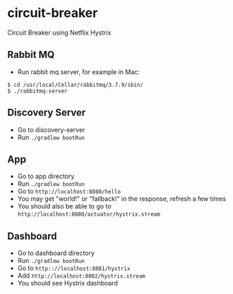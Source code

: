# circuit-breaker
Circuit Breaker using Netflix Hystrix

## Rabbit MQ
* Run rabbit mq server, for example in Mac:
```
$ cd /usr/local/Cellar/rabbitmq/3.7.9/sbin/
$ ./rabbitmq-server
```

## Discovery Server
* Go to discovery-server
* Run ``./gradlew bootRun``

## App
* Go to app directory
* Run ``./gradlew bootRun``
* Go to ``http://localhost:8080/hello``
* You may get "world!" or "fallback!" in the response, refresh a few times
* You should also be able to go to ``http://localhost:8080/actuator/hystrix.stream``

## Dashboard
* Go to dashboard directory
* Run ``./gradlew bootRun``
* Go to ``http:://localhost:8081/hystrix``
* Add ``http://localhost:8082/hystrix.stream``
* You should see Hystrix dashboard
